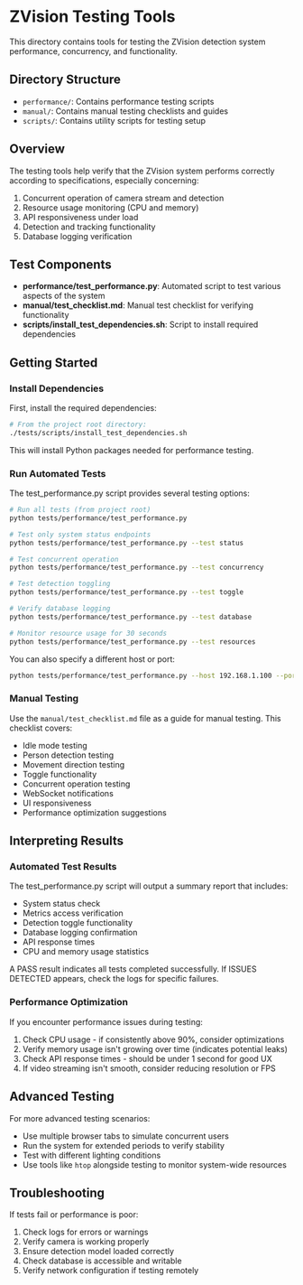 # ZVision Testing Tools

This directory contains tools for testing the ZVision detection system performance, concurrency, and functionality.

## Directory Structure

- `performance/`: Contains performance testing scripts
- `manual/`: Contains manual testing checklists and guides
- `scripts/`: Contains utility scripts for testing setup

## Overview

The testing tools help verify that the ZVision system performs correctly according to specifications, especially concerning:

1. Concurrent operation of camera stream and detection
2. Resource usage monitoring (CPU and memory)
3. API responsiveness under load
4. Detection and tracking functionality
5. Database logging verification

## Test Components

- **performance/test_performance.py**: Automated script to test various aspects of the system
- **manual/test_checklist.md**: Manual test checklist for verifying functionality
- **scripts/install_test_dependencies.sh**: Script to install required dependencies

## Getting Started

### Install Dependencies

First, install the required dependencies:

```bash
# From the project root directory:
./tests/scripts/install_test_dependencies.sh
```

This will install Python packages needed for performance testing.

### Run Automated Tests

The test_performance.py script provides several testing options:

```bash
# Run all tests (from project root)
python tests/performance/test_performance.py

# Test only system status endpoints
python tests/performance/test_performance.py --test status

# Test concurrent operation
python tests/performance/test_performance.py --test concurrency

# Test detection toggling
python tests/performance/test_performance.py --test toggle

# Verify database logging
python tests/performance/test_performance.py --test database

# Monitor resource usage for 30 seconds
python tests/performance/test_performance.py --test resources
```

You can also specify a different host or port:

```bash
python tests/performance/test_performance.py --host 192.168.1.100 --port 5000
```

### Manual Testing

Use the `manual/test_checklist.md` file as a guide for manual testing. This checklist covers:

- Idle mode testing
- Person detection testing
- Movement direction testing
- Toggle functionality
- Concurrent operation testing
- WebSocket notifications
- UI responsiveness
- Performance optimization suggestions

## Interpreting Results

### Automated Test Results

The test_performance.py script will output a summary report that includes:

- System status check
- Metrics access verification
- Detection toggle functionality
- Database logging confirmation
- API response times
- CPU and memory usage statistics

A PASS result indicates all tests completed successfully. If ISSUES DETECTED appears, check the logs for specific failures.

### Performance Optimization

If you encounter performance issues during testing:

1. Check CPU usage - if consistently above 90%, consider optimizations
2. Verify memory usage isn't growing over time (indicates potential leaks)
3. Check API response times - should be under 1 second for good UX
4. If video streaming isn't smooth, consider reducing resolution or FPS

## Advanced Testing

For more advanced testing scenarios:

- Use multiple browser tabs to simulate concurrent users
- Run the system for extended periods to verify stability
- Test with different lighting conditions
- Use tools like `htop` alongside testing to monitor system-wide resources

## Troubleshooting

If tests fail or performance is poor:

1. Check logs for errors or warnings
2. Verify camera is working properly
3. Ensure detection model loaded correctly
4. Check database is accessible and writable
5. Verify network configuration if testing remotely 